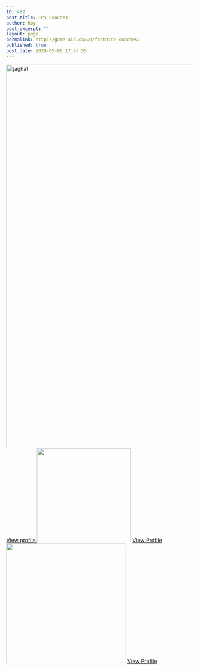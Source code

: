 ```yaml
---
ID: 482
post_title: FPS Coaches
author: Roy
post_excerpt: ""
layout: page
permalink: http://game-aid.ca/wp/fortnite-coaches/
published: true
post_date: 2020-05-06 17:43:55
---
```

<img src="http://game-aid.ca/wp/wp-content/uploads/2020/05/unknown-744x1024.png" sizes="(max-width: 744px) 100vw, 744px" srcset="http://game-aid.ca/wp/wp-content/uploads/2020/05/unknown-744x1024.png 744w, http://game-aid.ca/wp/wp-content/uploads/2020/05/unknown-218x300.png 218w, http://game-aid.ca/wp/wp-content/uploads/2020/05/unknown-768x1057.png 768w, http://game-aid.ca/wp/wp-content/uploads/2020/05/unknown-600x826.png 600w, http://game-aid.ca/wp/wp-content/uploads/2020/05/unknown.png 927w" alt="jaghat" width="744" height="1024" />
<a role="button" href="/wp/fn-coach1">
View profile
</a>
<img src="http://game-aid.ca/wp/wp-content/uploads/2020/04/54.png" sizes="(max-width: 251px) 100vw, 251px" srcset="http://game-aid.ca/wp/wp-content/uploads/2020/04/54.png 251w, http://game-aid.ca/wp/wp-content/uploads/2020/04/54-150x150.png 150w, http://game-aid.ca/wp/wp-content/uploads/2020/04/54-100x100.png 100w" alt="" width="251" height="251" />
<a role="button" href="#">
View Profile
</a>
<img src="http://game-aid.ca/wp/wp-content/uploads/2020/04/cropped-cropped-man-person-photography-glass-male-model-16363-pxhere-com-1.jpg" sizes="(max-width: 320px) 100vw, 320px" srcset="http://game-aid.ca/wp/wp-content/uploads/2020/04/cropped-cropped-man-person-photography-glass-male-model-16363-pxhere-com-1.jpg 320w, http://game-aid.ca/wp/wp-content/uploads/2020/04/cropped-cropped-man-person-photography-glass-male-model-16363-pxhere-com-1-300x300.jpg 300w, http://game-aid.ca/wp/wp-content/uploads/2020/04/cropped-cropped-man-person-photography-glass-male-model-16363-pxhere-com-1-150x150.jpg 150w, http://game-aid.ca/wp/wp-content/uploads/2020/04/cropped-cropped-man-person-photography-glass-male-model-16363-pxhere-com-1-100x100.jpg 100w" alt="" width="320" height="320" />
<a role="button" href="#">
View Profile
</a>
